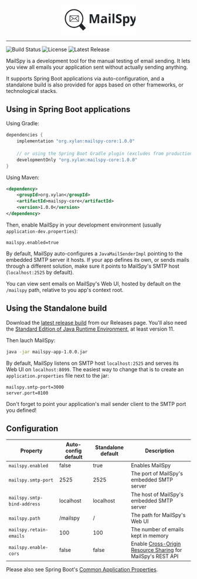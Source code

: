 <p align="center">
    <img src="docs/mailspy-full.svg" width="40%"/>
</p>
<hr>

![Build Status](https://img.shields.io/github/workflow/status/xylan-org/mailspy/Snapshot%20Build)
![License](https://img.shields.io/github/license/xylan-org/mailspy?label=license)
![Latest Release](https://img.shields.io/github/v/release/xylan-org/mailspy)

MailSpy is a development tool for the manual testing of email sending. It lets you view all emails your application sent without actually sending anything.

It supports Spring Boot applications via auto-configuration, and a standalone build is also provided for apps based on other frameworks, or technological stacks.

## Using in Spring Boot applications
Using Gradle:
```groovy
dependencies {
    implementation "org.xylan:mailspy-core:1.0.0"

    // or using the Spring Boot Gradle plugin (excludes from production builds)
    developmentOnly "org.xylan:mailspy-core:1.0.0"
}
```

Using Maven:
```xml
<dependency>
    <groupId>org.xylan</groupId>
    <artifactId>mailspy-core</artifactId>
    <version>1.0.0</version>
</dependency>
```

Then, enable MailSpy in your development environment (usually `application-dev.properties`):
```properties
mailspy.enabled=true
```

By default, MailSpy auto-configures a `JavaMailSenderImpl` pointing to the embedded SMTP server it hosts. If your app defines its own, or sends mails through a different solution, make sure it points to MailSpy's SMTP host (`localhost:2525` by default).

You can view sent emails on MailSpy's Web UI, hosted by default on the `/mailspy` path, relative to you app's context root.

## Using the Standalone build
Download the [latest release build](https://github.com/xylan-org/mailspy/releases/latest/) from our Releases page. You'll also need the [Standard Edition of Java Runtime Environment](https://www.oracle.com/java/technologies/java-se-glance.html), at least version 11.

Then lauch MailSpy:
```sh
java -jar mailspy-app-1.0.0.jar
```

By default, MailSpy listens on SMTP host `localhost:2525` and serves its Web UI on `localhost:8099`. The easiest way to change that is to create an `application.properties` file next to the jar:
```properties
mailspy.smtp-port=3000
server.port=8100
```

Don't forget to point your application's mail sender client to the SMTP port you defined!

## Configuration

| Property | Auto-config default | Standalone default | Description |
| --- | --- | --- | --- |
| `mailspy.enabled` | false | true | Enables MailSpy |
| `mailspy.smtp-port` | 2525 | 2525 | The port of MailSpy's embedded SMTP server |
| `mailspy.smtp-bind-address` | localhost | localhost | The host of MailSpy's embedded SMTP server |
| `mailspy.path` | /mailspy | / | The path for MailSpy's Web UI |
| `mailspy.retain-emails` | 100 | 100 | The number of emails kept in memory |
| `mailspy.enable-cors` | false | false | Enable [Cross-Origin Resource Sharing](https://developer.mozilla.org/en-US/docs/Web/HTTP/CORS) for MailSpy's REST API |

Please also see Spring Boot's [Common Application Properties](https://docs.spring.io/spring-boot/docs/current/reference/html/application-properties.html).
